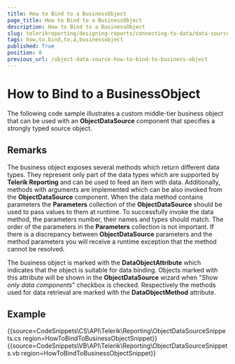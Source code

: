 ```yaml
---
title: How to Bind to a BusinessObject
page_title: How to Bind to a BusinessObject 
description: How to Bind to a BusinessObject
slug: telerikreporting/designing-reports/connecting-to-data/data-source-components/objectdatasource-component/how-to/how-to-bind-to-a-businessobject
tags: how,to,bind,to,a,businessobject
published: True
position: 0
previous_url: /object-data-source-how-to-bind-to-business-object
---
```


# How to Bind to a BusinessObject

The following code sample illustrates a custom middle-tier business object that can be used with an __ObjectDataSource__ component that specifies a strongly typed source object. 

## Remarks

The business object exposes several methods which return different data types. They represent only part of the data types which are supported by __Telerik Reporting__ and can be used to feed an item with data. Additionally, methods with arguments are implemented which can be also invoked from the __ObjectDataSource__ component. When the data method contains parameters the __Parameters__ collection of the __ObjectDataSource__ should be used to pass values to them at runtime. To successfully invoke the data method, the parameters number, their names and types should match. The order of the parameters in the __Parameters__ collection is not important. If there is a discrepancy between __ObjectDataSource__ parameters and the method parameters you will receive a runtime exception that the method cannot be resolved. 

The business object is marked with the __DataObjectAttribute__ which indicates that the object is suitable for data binding. Objects marked with this attribute will be shown in the __ObjectDataSource__ wizard when "*Show only data components*" checkbox is checked. Respectively the methods used for data retrieval are marked with the __DataObjectMethod__ attribute. 

## Example

{{source=CodeSnippets\CS\API\Telerik\Reporting\ObjectDataSourceSnippets.cs region=HowToBindToBusinessObjectSnippet}}
{{source=CodeSnippets\VB\API\Telerik\Reporting\ObjectDataSourceSnippets.vb region=HowToBindToBusinessObjectSnippet}}

